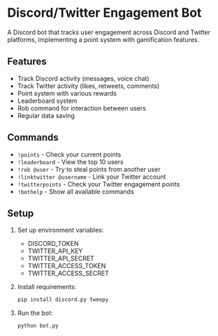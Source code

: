 # Discord/Twitter Engagement Bot

A Discord bot that tracks user engagement across Discord and Twitter platforms, implementing a point system with gamification features.

## Features

- Track Discord activity (messages, voice chat)
- Track Twitter activity (likes, retweets, comments)
- Point system with various rewards
- Leaderboard system
- Rob command for interaction between users
- Regular data saving

## Commands

- `!points` - Check your current points
- `!leaderboard` - View the top 10 users
- `!rob @user` - Try to steal points from another user
- `!linktwitter @username` - Link your Twitter account
- `!twitterpoints` - Check your Twitter engagement points
- `!bothelp` - Show all available commands

## Setup

1. Set up environment variables:
   - DISCORD_TOKEN
   - TWITTER_API_KEY
   - TWITTER_API_SECRET
   - TWITTER_ACCESS_TOKEN
   - TWITTER_ACCESS_SECRET

2. Install requirements:
   ```bash
   pip install discord.py tweepy
   ```

3. Run the bot:
   ```bash
   python bot.py